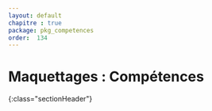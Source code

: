 ```yaml
---
layout: default
chapitre : true
package: pkg_competences
order:  134
---
```



# Maquettages : Compétences
{:class="sectionHeader"}

<!-- new slide -->